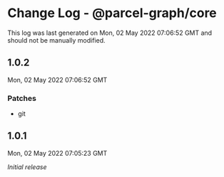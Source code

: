 # Change Log - @parcel-graph/core

This log was last generated on Mon, 02 May 2022 07:06:52 GMT and should not be manually modified.

## 1.0.2
Mon, 02 May 2022 07:06:52 GMT

### Patches

- git

## 1.0.1
Mon, 02 May 2022 07:05:23 GMT

_Initial release_


